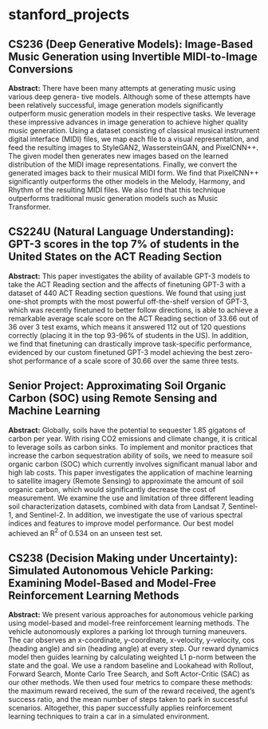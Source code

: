 # stanford_projects

## CS236 (Deep Generative Models): Image-Based Music Generation using Invertible MIDI-to-Image Conversions

**Abstract:** There have been many attempts at generating music using various deep genera- tive models. Although some of these attempts have been relatively successful, image generation models significantly outperform music generation models in their respective tasks. We leverage these impressive advances in image generation to achieve higher quality music generation. Using a dataset consisting of classical musical instrument digital interface (MIDI) files, we map each file to a visual representation, and feed the resulting images to StyleGAN2, WassersteinGAN, and PixelCNN++. The given model then generates new images based on the learned distribution of the MIDI image representations. Finally, we convert the generated images back to their musical MIDI form. We find that PixelCNN++ significantly outperforms the other models in the Melody, Harmony, and Rhythm of the resulting MIDI files. We also find that this technique outperforms traditional music generation models such as Music Transformer.

## CS224U (Natural Language Understanding): GPT-3 scores in the top 7% of students in the United States on the ACT Reading Section

**Abstract:** This paper investigates the ability of available GPT-3 models to take the ACT Reading section and the affects of finetuning GPT-3 with a dataset of 440 ACT Reading section questions. We found that using just one-shot prompts with the most powerful off-the-shelf version of GPT-3, which was recently finetuned to better follow directions, is able to achieve a remarkable average scale score on the ACT Reading section of 33.66 out of 36 over 3 test exams, which means it answered 112 out of 120 questions correctly (placing it in the top 93-96% of students in the US). In addition, we find that finetuning can drastically improve task-specific performance, evidenced by our custom finetuned GPT-3 model achieving the best zero-shot performance of a scale score of 30.66 over the same three tests.

## Senior Project: Approximating Soil Organic Carbon (SOC) using Remote Sensing and Machine Learning

**Abstract:** Globally, soils have the potential to sequester 1.85 gigatons of carbon per year. With rising CO2 emissions and climate change, it is critical to leverage soils as carbon sinks. To implement and monitor practices that increase the carbon sequestration ability of soils, we need to measure soil organic carbon (SOC) which currently involves significant manual labor and high lab costs. This paper investigates the application of machine learning to satellite imagery (Remote Sensing) to approximate the amount of soil organic carbon, which would significantly decrease the cost of measurement. We examine the use and limitation of three different leading soil characterization datasets, combined with data from Landsat 7, Sentinel-1, and Sentinel-2. In addition, we investigate the use of various spectral indices and features to improve model performance. Our best model achieved an R$^2$ of 0.534 on an unseen test set.

## CS238 (Decision Making under Uncertainty): Simulated Autonomous Vehicle Parking: Examining Model-Based and Model-Free Reinforcement Learning Methods

**Abstract:** We present various approaches for autonomous vehicle parking using model-based and model-free reinforcement learning methods. The vehicle autonomously explores a parking lot through turning maneuvers. The car observes an x-coordinate, y-coordinate, x-velocity, y-velocity, cos (heading angle) and sin (heading angle) at every step. Our reward dynamics model then guides learning by calculating weighted L1 p-norm between the state and the goal. We use a random baseline and Lookahead with Rollout, Forward Search, Monte Carlo Tree Search, and Soft Actor-Critic (SAC) as our other methods. We then used four metrics to compare these methods: the maximum reward received, the sum of the reward received, the agent’s success ratio, and the mean number of steps taken to park in successful scenarios. Altogether, this paper successfully applies reinforcement learning techniques to train a car in a simulated environment.
